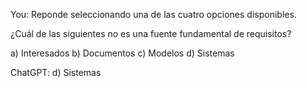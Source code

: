 You:
Reponde seleccionando una de las cuatro opciones disponibles.

¿Cuál de las siguientes no es una fuente fundamental de requisitos?

a) Interesados
b) Documentos
c) Modelos
d) Sistemas

ChatGPT:
d) Sistemas
